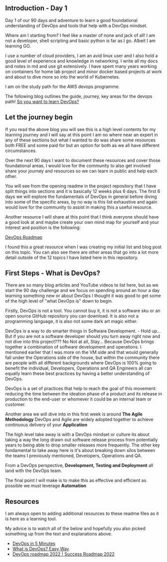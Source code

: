 <!--
Title : day1

- Created : 2022-04-14 12:47
- Updated :
- Author : James Rivers
- Written against (version):
- Sources :https://github.com/MichaelCade/90DaysOfDevOps
- Author Notes :
- Tags : [!devops](../!devops.md)
-->
## Introduction - Day 1 

Day 1 of our 90 days and adventure to learn a good foundational understanding of DevOps and tools that help with a DevOps mindset. 

Where am I starting from? I feel like a master of none and jack of all! I am not a developer, shell scripting and basic python is far as I go. Albeit I am learning GO.  

I use a number of cloud providers, I am an avid linux user and I also hold a good level of experience and knowledge in networking.  I write all my docs and notes in md and use git extensively. I have spent many years working on containers for home lab project and minor docker based projects at work and about to dive more so into the world of Kubernetes. 

I am on the study path for the AWS devops programme. 

The following blog outlines the guide, journey, key areas for the devops path! [So you want to learn DevOps?](https://blog.kasten.io/devops-learning-curve)

## Let the journey begin

If you read the above blog you will see this is a high level contents for my learning journey and I will say at this point I am no where near an expert in any of these sections but what I wanted to do was share some resources both FREE and some paid for but an option for both as we all have different circumstances. 

Over the next 90 days I want to document these resources and cover those foundational areas, I would love for the community to also get involved share your journey and resources so we can learn in public and help each other. 

You will see from the opening readme in the project repository that I have split things into sections and it is basically 12 weeks plus 6 days. The first 6 days we will explore the fundamentals of DevOps in general before diving into some of the specific areas, by no way is this list exhaustive and again would love for the community to assist in making this a useful resource. 

Another resource I will share at this point that I think everyone should have a good look at and maybe create your own mind map for yourself and your interest and position is the following: 

[DevOps Roadmap](https://roadmap.sh/devops)

I found this a great resource when I was creating my initial list and blog post on this topic. You can also see there are other areas that go into a lot more detail outside of the 12 topics I have listed here in this repository. 

## First Steps - What is DevOps? 

There are so many blog articles and YouTube videos to list here, but as we start the 90 day challenge and we focus on spending around an hour a day learning something new or about DevOps I thought it was good to get some of the high level of "what DevOps is" down to begin. 

Firstly, DevOps is not a tool. You cannot buy it, it is not a software sku or an open source GitHub repository you can download. It is also not a programming language, it is also not some dark art magic either. 

DevOps is a way to do smarter things in Software Development. - Hold up... But if you are not a software developer should you turn away right now and not dive into this project??? No Not at all, Stay... Because DevOps brings together a combination of software development and operations. I mentioned earlier that I was more on the VM side and that would generally fall under the Operations side of the house, but within the community there are people with all different backgrounds where DevOps is 100% going to benefit the individual, Developers, Operations and QA Engineers all can equally learn these best practices by having a better understanding of DevOps. 

DevOps is a set of practices that help to reach the goal of this movement: reducing the time between the ideation phase of a product and its release in production to the end-user or whomever it could be an internal team or customer. 

Another area we will dive into in this first week is around **The Agile Methodology** DevOps and Agile are widely adopted together to achieve continuous delivery of your **Application** 

The high level take away is with a DevOps mindset or culture its about taking a way the long drawn out software release process from potentially years to being able to drop smaller releases more frequently. The other key fundamental to take away here is it's about breaking down silos between the teams I previously mentioned, Developers, Operations and QA. 

From a DevOps perspective, **Development, Testing and Deployment** all land with the DevOps team. 

The final point I will make is to make this as effective and efficient as possible we must leverage **Automation** 

## Resources 

I am always open to adding additional resources to these readme files as it is here as a learning tool.  

My advice is to watch all of the below and hopefully you also picked something up from the text and explanations above. 

- [DevOps in 5 Minutes](https://www.youtube.com/watch?v=Xrgk023l4lI)
- [What is DevOps? Easy Way](https://www.youtube.com/watch?v=_Gpe1Zn-1fE&t=43s)
- [DevOps roadmap 2022 | Success Roadmap 2022](https://www.youtube.com/watch?v=7l_n97Mt0ko)


